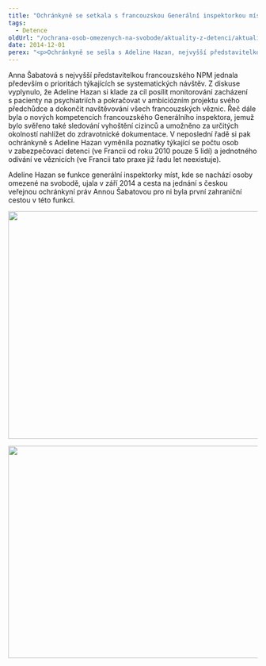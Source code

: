 ```yaml
---
title: "Ochránkyně se setkala s francouzskou Generální inspektorkou míst, kde se nachází osoby omezené na svobodě"
tags:
  - Detence
oldUrl: "/ochrana-osob-omezenych-na-svobode/aktuality-z-detenci/aktuality-z-detenci-2014/ochrankyne-se-setkala-s-francouzskou-generalni-inspektorkou-mist-kde-se-nachazi-osoby-omezen/"
date: 2014-12-01
perex: "<p>Ochránkyně se sešla s Adeline Hazan, nejvyšší představitelkou francouzského národního preventivních mechanismu. Jednaly spolu u příležitosti setkání zástupců českého, francouzského, gruzínského, maďarského, polského a slovinského národního preventivního mechanismu (NPM) a pracovníků kanceláře slovenské ombudsmanky, které se uskutečnilo ve dnech 27. až 28. listopadu 2014 v Brně.</p>"
---
```


<!-- imported from the old website -->

<p>Anna Šabatová s nejvyšší představitelkou francouzského NPM jednala především o prioritách týkajících se systematických návštěv. Z diskuse vyplynulo, že Adeline Hazan si klade za cíl posílit monitorování zacházení s pacienty na psychiatriích a pokračovat v ambiciózním projektu svého předchůdce a dokončit navštěvování všech francouzských věznic. Řeč dále byla o nových kompetencích francouzského Generálního inspektora, jemuž bylo svěřeno také sledování vyhoštění cizinců a umožn<a name="_GoBack"></a>ěno za určitých okolností nahlížet do zdravotnické dokumentace. V neposlední řadě si pak ochránkyně s Adeline Hazan vyměnila poznatky týkající se počtu osob v zabezpečovací detenci (ve Francii od roku 2010 pouze 5 lidí) a jednotného odívání ve věznicích (ve Francii tato praxe již řadu let neexistuje). </p><p>Adeline Hazan se funkce generální inspektorky míst, kde se nachází osoby omezené na svobodě, ujala v září 2014 a cesta na jednání s českou veřejnou ochránkyní práv Annou Šabatovou pro ni byla první zahraniční cestou v této funkci.</p><p><img src="https://www.ochrance.cz/uploads/RTEmagicC_npm-meeting-18.jpg.jpg" height="459" width="625" alt="" /></p><p><img src="https://www.ochrance.cz/uploads/RTEmagicC_npm-meeting-19.jpg.jpg" height="428" width="631" alt="" /></p>
